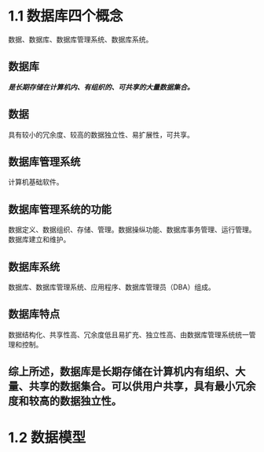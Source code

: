 # 1.1 数据库四个概念
数据、数据库、数据库管理系统、数据库系统。
## 数据库
***是长期存储在计算机内、有组织的、可共享的大量数据集合。***
## 数据
具有较小的冗余度、较高的数据独立性、易扩展性，可共享。
## 数据库管理系统
计算机基础软件。
## 数据库管理系统的功能
数据定义、数据组织、存储、管理。数据操纵功能、数据库事务管理、运行管理。数据库建立和维护。
## 数据库系统
数据库、数据库管理系统、应用程序、数据库管理员（DBA）组成。
## 数据库特点
数据结构化、共享性高、冗余度低且易扩充、独立性高、由数据库管理系统统一管理和控制。
## 综上所述，数据库是长期存储在计算机内有组织、大量、共享的数据集合。可以供用户共享，具有最小冗余度和较高的数据独立性。
# 1.2 数据模型
